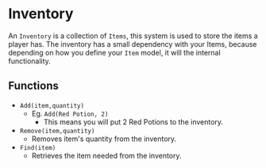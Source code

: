 # Inventory

An `Inventory` is a collection of `Items`, this system is used to store the items a player has. The inventory has a small dependency with your Items, because depending on how you define your `Item` model, it will the internal functionality.

## Functions

* `Add(item,quantity)`
  * Eg. `Add(Red Potion, 2)`
    * This means you will put 2 Red Potions to the inventory.
* `Remove(item,quantity)`
  * Removes item's quantity from the inventory.
* `Find(item)`
  * Retrieves the item needed from the inventory.

